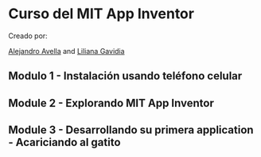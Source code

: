 # Curso del MIT App Inventor 
Creado por:

[Alejandro Avella](https://www.linkedin.com/in/alejandro-avella-26a0364/) and 
[Liliana Gavidia](https://www.linkedin.com/in/liliana-gavidia-2339052/)

## Modulo 1 - Instalación usando teléfono celular 
## Module 2 - Explorando MIT App Inventor
## Module 3 - Desarrollando su primera application - Acariciando al gatito